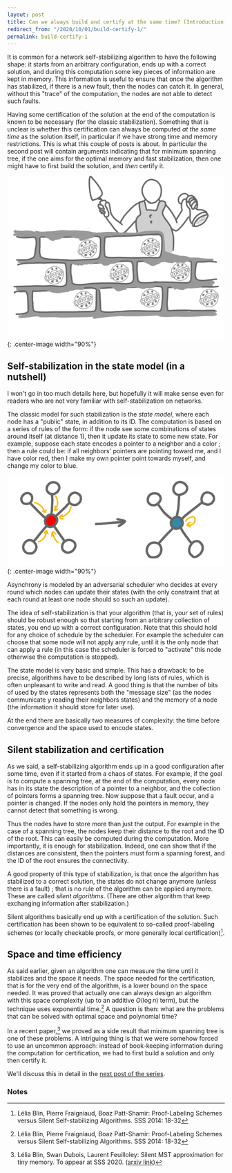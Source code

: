 ```yaml
---
layout: post
title: Can we always build and certify at the same time? (Introduction)
redirect_from: "/2020/10/01/build-certify-1/"
permalink: build-certify-1
---   
```


It is common for a network self-stabilizing algorithm to have the 
following shape: it starts from an arbitrary configuration, ends 
up with a correct solution, and during this computation some key pieces
of information are kept in memory. This information is useful to ensure
that once the algorithm has stabilized, if there is a new fault, then 
the nodes can catch it. In general, without this "trace" of the 
computation, the nodes are not able to detect such faults. 
 
Having some certification of the solution at the end of the computation
is known to be necessary (for the classic stabilization). 
Something that is unclear is whether this 
certification 
can always be computed *at the same time* as the solution itself, 
in particular if we have strong time and memory restrictions. 
This is what this couple of posts is about. In particular the second 
post will contain arguments 
indicating that for minimum spanning tree, if the one aims for the 
optimal memory and fast stabilization, then one might have to first build the 
solution, and *then* certify it.   

![](assets/build-certify.png){: .center-image width="90%"}

## Self-stabilization in the state model (in a nutshell)

I won't go in too much details here, but hopefully it will make sense 
even for readers who are not very familiar with self-stabilization on 
networks. 

The classic model for such stabilization is the *state model*, 
where each node has a "public" state, in addition to its ID. The 
computation is based on a series of rules of the form: if the node see 
some combinations of states around itself (at distance 1), then it 
update its state to some new state. 
For example, suppose each state encodes a pointer to a neighbor and a 
color ; then a rule could be: if all neighbors' pointers are pointing 
toward me, and I have color red, then I make my own pointer point 
towards myself, and change my color to blue.

![](assets/local-rule.png){: .center-image width="90%"}


Asynchrony is modeled by an adversarial scheduler who decides at every 
round which nodes can update their states (with the only constraint 
that at each round at least one node should so such an update).

The idea of self-stabilization is that your algorithm (that is, your set
 of rules) should be robust enough so that starting from an arbitrary 
collection of states, you end up with a correct configuration. Note that 
this should hold for any choice of schedule by the scheduler. For example the
 scheduler can choose that some node will not apply any rule, until it 
 is the only node that can apply a rule (in this case the scheduler is 
forced to "activate" this node otherwise the computation is stopped). 

The state model is very basic and simple. This has a drawback: to 
be precise, algorithms have to be described by long lists of rules, which
 is often unpleasant to write and read. 
A good thing is that the number of bits of 
used by the states represents both the "message size" (as the nodes 
communicate y reading their neighbors states) and the memory of a node 
(the information it should store for later use).  

At the end there are basically two measures of complexity: the time 
before convergence and the space used to encode states. 

## Silent stabilization and certification

As we said, a self-stabilizing algorithm ends up in a good configuration
after some time, even if it started from a chaos of states. For example,
if the goal is to compute a spanning tree, at the end of the 
computation, every node has in its state the description of a pointer to
a neighbor, and the collection of pointers forms a spanning tree. 
Now suppose that a fault occur, and a pointer is 
changed. If the nodes only hold the pointers in memory, 
they cannot detect that something is wrong. 

Thus the nodes have to store more than just the output. For 
example in the case of a spanning tree, the nodes keep their distance to
the root and the ID of the root. 
This can easily be computed during the computation. More importantly, 
it is 
enough for stabilization. Indeed, one can show that if the distances are 
consistent, then the pointers must form a spanning forest, and the ID of 
the root ensures the connectivity. 

A good property of this type of stabilization, is that once the algorithm 
has stabilized to a correct solution, the states do not change anymore 
(unless there is a fault) ; that is no rule of the algorithm can be 
applied anymore. 
These are called *silent algorithms*. (There are other algorithm that 
keep exchanging information after stabilization.)

Silent algorithms basically end up with a certification of the solution. 
Such certification has been shown to be equivalent to so-called 
proof-labeling schemes (or locally checkable proofs, 
or more generally local certification)[^1].  

## Space and time efficiency

As said earlier, given an algorithm one can measure the time until it 
stabilizes and the space it needs. The space needed for the certification,
that is for the very end of the algorithm, is a lower bound on the 
space needed. It was proved that actually one can always design an 
algorithm with this space complexity (up to an additive $O(\log n)$ term), 
but the technique uses exponential time.[^1] A question is then: what are 
the problems that can be solved with optimal space and polynomial time?

In a recent paper,[^2] we proved as a side result that minimum spanning 
tree is one of these problems. A intriguing thing is that we were somehow 
forced to use an uncommon approach: instead of book-keeping information
during the computation for certification, we had to first build a solution
and only then certify it. 

We'll discuss this in detail in the 
[next post of the series](https://discrete-notes.github.io/build-certify-2).


### Notes

[^1]: Lélia Blin, Pierre Fraigniaud, Boaz Patt-Shamir: Proof-Labeling Schemes versus Silent Self-stabilizing Algorithms. SSS 2014: 18-32
[^2]: Lélia Blin, Swan Dubois, Laurent Feuilloley: Silent MST approximation for tiny memory. To appear at SSS 2020. ([arxiv link](https://arxiv.org/abs/1905.08565))
